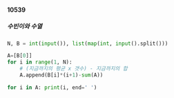 #### 10539
##### 수빈이와 수열


```python
N, B = int(input()), list(map(int, input().split()))

A=[B[0]]
for i in range(1, N):
    # (지금까지의 평균 x 갯수) - 지금까지의 합
    A.append(B[i]*(i+1)-sum(A))

for i in A: print(i, end=' ')
```